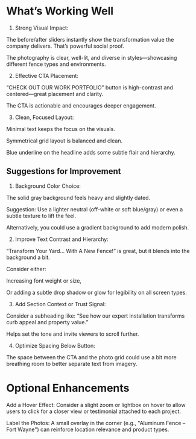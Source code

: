 # What’s Working Well

1. Strong Visual Impact:

The before/after sliders instantly show the transformation value the company delivers. That’s powerful social proof.

The photography is clear, well-lit, and diverse in styles—showcasing different fence types and environments.

2. Effective CTA Placement:

“CHECK OUT OUR WORK PORTFOLIO” button is high-contrast and centered—great placement and clarity.

The CTA is actionable and encourages deeper engagement.

3. Clean, Focused Layout:

Minimal text keeps the focus on the visuals.

Symmetrical grid layout is balanced and clean.

Blue underline on the headline adds some subtle flair and hierarchy.

## Suggestions for Improvement

1. Background Color Choice:

The solid gray background feels heavy and slightly dated.

Suggestion: Use a lighter neutral (off-white or soft blue/gray) or even a subtle texture to lift the feel.

Alternatively, you could use a gradient background to add modern polish.

2. Improve Text Contrast and Hierarchy:

“Transform Your Yard... With A New Fence!” is great, but it blends into the background a bit.

Consider either:

Increasing font weight or size,

Or adding a subtle drop shadow or glow for legibility on all screen types.

3. Add Section Context or Trust Signal:

Consider a subheading like:
“See how our expert installation transforms curb appeal and property value.”

Helps set the tone and invite viewers to scroll further.

4. Optimize Spacing Below Button:

The space between the CTA and the photo grid could use a bit more breathing room to better separate text from imagery.


# Optional Enhancements

Add a Hover Effect: Consider a slight zoom or lightbox on hover to allow users to click for a closer view or testimonial attached to each project.

Label the Photos: A small overlay in the corner (e.g., "Aluminum Fence – Fort Wayne") can reinforce location relevance and product types.

